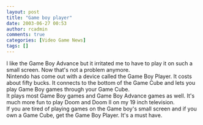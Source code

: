 ```yaml
---
layout: post
title: "Game boy player"
date: 2003-06-27 00:53
author: rcadmin
comments: true
categories: [Video Game News]
tags: []
---
```

I like the Game Boy Advance but it irritated me to have to play it on such a small screen. Now that's not a problem anymore. 
<br />
Nintendo has come out with a device called the Game Boy Player. It costs about fifty bucks. It connects to the bottom of the Game Cube and lets you play Game Boy games through your Game Cube.
<br />
It plays most Game Boy games and Game Boy Advance games as well. It's much more fun to play Doom and Doom II on my 19 inch television.
<br />
If you are tired of playing games on the Game boy's small screen and if you own a Game Cube, get the Game Boy Player. It's a must have.
